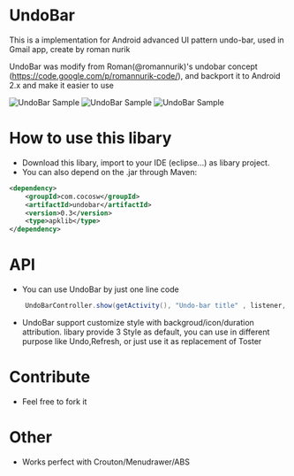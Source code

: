 UndoBar
=======

This is a implementation for Android advanced UI pattern undo-bar, used in Gmail app, create by roman nurik

UndoBar was modify from Roman(@romannurik)'s undobar concept (https://code.google.com/p/romannurik-code/), and backport it to Android 2.x and make it easier to use

![UndoBar Sample](https://github.com/soarcn/UndoBar/blob/master/art/redo.png?raw=true)
![UndoBar Sample](https://github.com/soarcn/UndoBar/blob/master/art/refresh.png?raw=true)
![UndoBar Sample](https://github.com/soarcn/UndoBar/blob/master/art/customize.png?raw=true)

How to use this libary
=======

- Download this libary, import to your IDE (eclipse...) as libary project.
- You can also depend on the .jar through Maven:

```xml
<dependency>
    <groupId>com.cocosw</groupId>
    <artifactId>undobar</artifactId>
    <version>0.3</version>
    <type>apklib</type>
</dependency>
```

API
=======

- You can use UndoBar by just one line code

``` java
    UndoBarController.show(getActivity(), "Undo-bar title" , listener, undoToken);
```

- UndoBar support customize style with backgroud/icon/duration attribution. libary provide 3 Style as default, you can use in different purpose like Undo,Refresh, or just use it as replacement of Toster


Contribute
=======

- Feel free to fork it


Other
=======
- Works perfect with Crouton/Menudrawer/ABS
